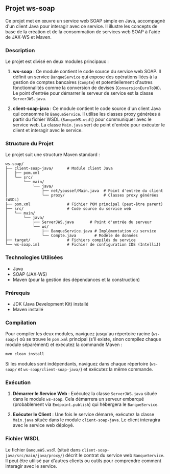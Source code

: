 ## Projet ws-soap

Ce projet met en œuvre un service web SOAP simple en Java, accompagné d'un client Java pour interagir avec ce service. Il illustre les concepts de base de la création et de la consommation de services web SOAP à l'aide de JAX-WS et Maven.

### Description

Le projet est divisé en deux modules principaux :

1.  **ws-soap** : Ce module contient le code source du service web SOAP. Il définit un service `BanqueService` qui expose des opérations liées à la gestion de comptes bancaires (`Compte`) et potentiellement d'autres fonctionnalités comme la conversion de devises (`ConversionEuroToDH`). Le point d'entrée pour démarrer le serveur de service est la classe `ServerJWS.java`.

2.  **client-soap-java** : Ce module contient le code source d'un client Java qui consomme le `BanqueService`. Il utilise les classes proxy générées à partir du fichier WSDL (`BanqueWS.wsdl`) pour communiquer avec le service web. La classe `Main.java` sert de point d'entrée pour exécuter le client et interagir avec le service.

### Structure du Projet

Le projet suit une structure Maven standard :

```
ws-soap/
├── client-soap-java/      # Module client Java
│   ├── pom.xml
│   └── src/
│       └── main/
│           └── java/
│               ├── net/youssef/Main.java  # Point d'entrée du client
│               └── proxy/                 # Classes proxy générées (WSDL)
├── pom.xml                # Fichier POM principal (peut-être parent)
├── src/                   # Code source du service web
│   └── main/
│       └── java/
│           ├── ServerJWS.java       # Point d'entrée du serveur
│           └── ws/
│               ├── BanqueService.java # Implémentation du service
│               └── Compte.java        # Modèle de données
├── target/                # Fichiers compilés du service
└── ws-soap.iml            # Fichier de configuration IDE (IntelliJ)
```

### Technologies Utilisées

*   Java
*   SOAP (JAX-WS)
*   Maven (pour la gestion des dépendances et la construction)

### Prérequis

*   JDK (Java Development Kit) installé
*   Maven installé

### Compilation

Pour compiler les deux modules, naviguez jusqu'au répertoire racine (`ws-soap/`) où se trouve le `pom.xml` principal (s'il existe, sinon compilez chaque module séparément) et exécutez la commande Maven :

```bash
mvn clean install
```

Si les modules sont indépendants, naviguez dans chaque répertoire (`ws-soap/` et `ws-soap/client-soap-java/`) et exécutez la même commande.

### Exécution

1.  **Démarrer le Service Web** : Exécutez la classe `ServerJWS.java` située dans le module `ws-soap`. Cela démarrera un serveur embarqué (probablement via `Endpoint.publish`) qui hébergera le `BanqueService`.

2.  **Exécuter le Client** : Une fois le service démarré, exécutez la classe `Main.java` située dans le module `client-soap-java`. Le client interagira avec le service web déployé.

### Fichier WSDL

Le fichier `BanqueWS.wsdl` (situé dans `client-soap-java/src/main/java/proxy/`) décrit le contrat du service web `BanqueService`. Il peut être utilisé par d'autres clients ou outils pour comprendre comment interagir avec le service.

